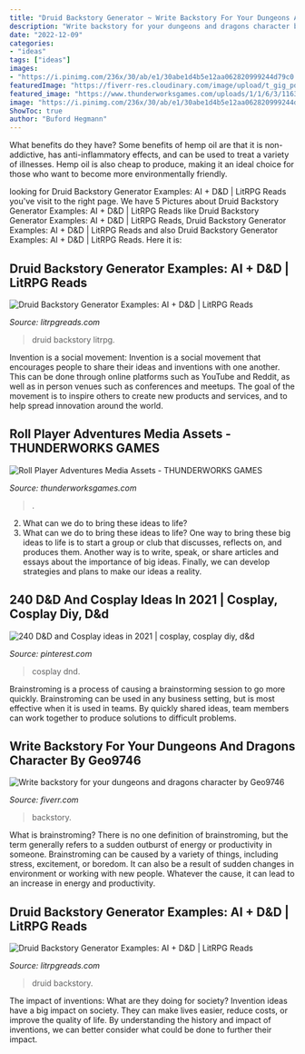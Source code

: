```yaml
---
title: "Druid Backstory Generator ~ Write Backstory For Your Dungeons And Dragons Character By Geo9746"
description: "Write backstory for your dungeons and dragons character by geo9746"
date: "2022-12-09"
categories:
- "ideas"
tags: ["ideas"]
images:
- "https://i.pinimg.com/236x/30/ab/e1/30abe1d4b5e12aa062820999244d79c0.jpg"
featuredImage: "https://fiverr-res.cloudinary.com/image/upload/t_gig_pdf_gallery_view_ver4,f_jpg/20200615/Angeenis Island_jnra5s.jpg"
featured_image: "https://www.thunderworksgames.com/uploads/1/1/6/3/11638029/character-portrait_orig.png"
image: "https://i.pinimg.com/236x/30/ab/e1/30abe1d4b5e12aa062820999244d79c0.jpg"
ShowToc: true
author: "Buford Hegmann"
---
```



What benefits do they have?
Some benefits of hemp oil are that it is non-addictive, has anti-inflammatory effects, and can be used to treat a variety of illnesses. Hemp oil is also cheap to produce, making it an ideal choice for those who want to become more environmentally friendly.

	

		
looking for Druid Backstory Generator Examples: AI + D&amp;D | LitRPG Reads you've visit to the right page. We have 5 Pictures about Druid Backstory Generator Examples: AI + D&amp;D | LitRPG Reads like Druid Backstory Generator Examples: AI + D&amp;D | LitRPG Reads, Druid Backstory Generator Examples: AI + D&amp;D | LitRPG Reads and also Druid Backstory Generator Examples: AI + D&amp;D | LitRPG Reads. Here it is:
		
    
## Druid Backstory Generator Examples: AI + D&amp;D | LitRPG Reads

<img loading=lazy src="https://litrpgreads.com/wp-content/uploads/2020/10/Screenshot_2020-10-13-LitRPG-Adventures-Workshop9-762x1024.png" onerror="this.onerror=null;this.src='https://tse2.mm.bing.net/th?id=OIP.oHAxQdNBlQ_Fc_vhj0UQ9QHaJ8&amp;pid=15.1';" alt="Druid Backstory Generator Examples: AI + D&amp;D | LitRPG Reads">

_Source: litrpgreads.com_

>druid backstory litrpg. 

	

Invention is a social movement:
Invention is a social movement that encourages people to share their ideas and inventions with one another. This can be done through online platforms such as YouTube and Reddit, as well as in person venues such as conferences and meetups. The goal of the movement is to inspire others to create new products and services, and to help spread innovation around the world.

    
## Roll Player Adventures Media Assets - THUNDERWORKS GAMES

<img loading=lazy src="https://www.thunderworksgames.com/uploads/1/1/6/3/11638029/character-portrait_orig.png" onerror="this.onerror=null;this.src='https://tse1.mm.bing.net/th?id=OIP.Gjc1SXZMJ2K9SbcYnERVoQHaKF&amp;pid=15.1';" alt="Roll Player Adventures Media Assets - THUNDERWORKS GAMES">

_Source: thunderworksgames.com_

>. 

	

2. What can we do to bring these ideas to life?
2. What can we do to bring these ideas to life? 
One way to bring these big ideas to life is to start a group or club that discusses, reflects on, and produces them. Another way is to write, speak, or share articles and essays about the importance of big ideas. Finally, we can develop strategies and plans to make our ideas a reality.

    
## 240 D&amp;D And Cosplay Ideas In 2021 | Cosplay, Cosplay Diy, D&amp;d

<img loading=lazy src="https://i.pinimg.com/236x/30/ab/e1/30abe1d4b5e12aa062820999244d79c0.jpg" onerror="this.onerror=null;this.src='https://tse2.mm.bing.net/th?id=OIP.CSx4wiDM7LeZxP0lcCktAgAAAA&amp;pid=15.1';" alt="240 D&amp;D and Cosplay ideas in 2021 | cosplay, cosplay diy, d&amp;d">

_Source: pinterest.com_

>cosplay dnd. 

	

Brainstroming is a process of causing a brainstorming session to go more quickly. Brainstroming can be used in any business setting, but is most effective when it is used in teams. By quickly shared ideas, team members can work together to produce solutions to difficult problems.

    
## Write Backstory For Your Dungeons And Dragons Character By Geo9746

<img loading=lazy src="https://fiverr-res.cloudinary.com/image/upload/t_gig_pdf_gallery_view_ver4,f_jpg/20200615/Angeenis Island_jnra5s.jpg" onerror="this.onerror=null;this.src='https://tse2.mm.bing.net/th?id=OIP.8wFK96vfes9es4Ml7LZABwHaE_&amp;pid=15.1';" alt="Write backstory for your dungeons and dragons character by Geo9746">

_Source: fiverr.com_

>backstory. 

	

What is brainstroming?
There is no one definition of brainstroming, but the term generally refers to a sudden outburst of energy or productivity in someone. Brainstroming can be caused by a variety of things, including stress, excitement, or boredom. It can also be a result of sudden changes in environment or working with new people. Whatever the cause, it can lead to an increase in energy and productivity.

    
## Druid Backstory Generator Examples: AI + D&amp;D | LitRPG Reads

<img loading=lazy src="https://litrpgreads.com/wp-content/uploads/2020/10/Screenshot_2020-10-13-LitRPG-Adventures-Workshop8.png" onerror="this.onerror=null;this.src='https://tse3.mm.bing.net/th?id=OIP.3j1ZeS5D4gUl4JViVi6lawHaJO&amp;pid=15.1';" alt="Druid Backstory Generator Examples: AI + D&amp;D | LitRPG Reads">

_Source: litrpgreads.com_

>druid backstory. 

	

The impact of inventions: What are they doing for society?
Invention ideas have a big impact on society. They can make lives easier, reduce costs, or improve the quality of life. By understanding the history and impact of inventions, we can better consider what could be done to further their impact.

